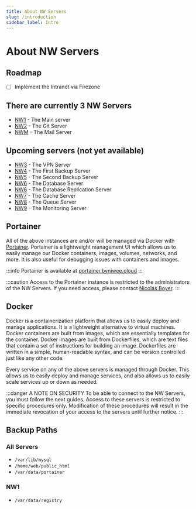 ```yaml
---
title: About NW Servers
slug: /introduction
sidebar_label: Intro
---
```


# About NW Servers

## Roadmap

- [ ] Implement the Intranet via Firezone

## There are currently 3 NW Servers

- [NW1](https://nw1.byniwee.cloud) - The Main server
- [NW2](https://nw2.byniwee.cloud) - The Git Server
- [NWM](https://nwm.byniwee.cloud) - The Mail Server

## Upcoming servers (not yet available)

- [NW3](https://nw3.byniwee.cloud) - The VPN Server
- [NW4](https://nw4.byniwee.cloud) - The First Backup Server
- [NW5](https://nw5.byniwee.cloud) - The Second Backup Server
- [NW6](https://nw7.byniwee.cloud) - The Database Server
- [NW6](https://nw8.byniwee.cloud) - The Database Replication Server
- [NW7](https://nw9.byniwee.cloud) - The Cache Server
- [NW8](https://nw10.byniwee.cloud) - The Queue Server
- [NW9](https://nw11.byniwee.cloud) - The Monitoring Server

## Portainer

All of the above instances are and/or will be managed via Docker with [Portainer](https://www.portainer.io/). Portainer is a lightweight management UI which allows us to easily manage our Docker containers, images, volumes, networks, and more. It is also useful for debugging issues with containers and images.

:::info
Portainer is available at [portainer.byniwee.cloud](https://portainer.byniwee.cloud)
:::

:::caution
Access to the Portainer instance is restricted to the administrators of the NW Servers. If you need access, please contact [Nicolas Boyer](mailto:nicolas@niwee.fr).
:::

## Docker

Docker is a containerization platform that allows us to easily deploy and manage applications. It is a lightweight alternative to virtual machines. Docker containers are built from images, which are essentially templates for the container. Docker images are built from Dockerfiles, which are text files that contain a set of instructions for building an image. Dockerfiles are written in a simple, human-readable syntax, and can be version controlled just like any other code.

Every service on any of the above servers is managed through Docker. This allows us to easily deploy and manage services, and also allows us to easily scale services up or down as needed.

:::danger A NOTE ON SECURITY
To be able to connect to the NW Servers, you must follow the next guides. Access to these servers is restricted to specific procedures only. Modification of these procedures will result in the immediate revocation of your access to the servers until further notice.
:::

## Backup Paths

### All Servers

- `/var/lib/mysql`
- `/home/web/public_html`
- `/var/data/portainer`

### NW1

- `/var/data/registry`
